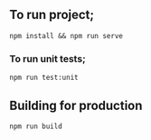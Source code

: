 ## To run project;

````npm install && npm run serve````

### To run unit tests;
````npm run test:unit````

## Building for production

```npm run build```

